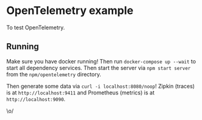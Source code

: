 # OpenTelemetry example

To test OpenTelemetry.

## Running

Make sure you have docker running! Then run `docker-compose up --wait` to start all dependency services. Then start the server via `npm start server` from the `npm/opentelemetry` directory.

Then generate some data via `curl -i localhost:8080/noop`! Zipkin (traces) is at `http://localhost:9411` and Prometheus (metrics) is at `http://localhost:9090`.

\o/

